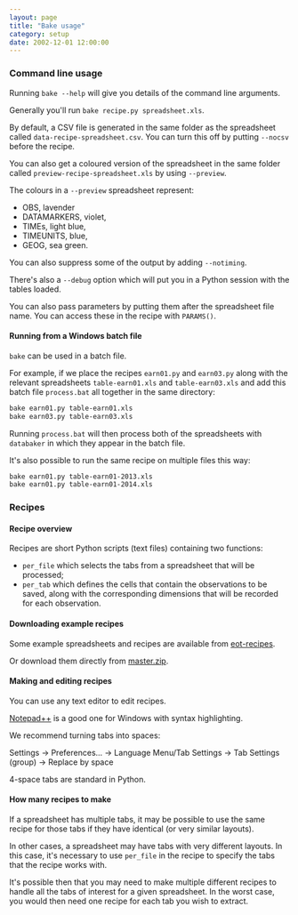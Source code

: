 ```yaml
---
layout: page
title: "Bake usage"
category: setup
date: 2002-12-01 12:00:00
---
```


### Command line usage

Running `bake --help` will give you details of the command line arguments.

Generally you'll run `bake recipe.py spreadsheet.xls`.

By default, a CSV file is generated in the same folder as the spreadsheet called `data-recipe-spreadsheet.csv`. You can turn this off by putting `--nocsv` before the recipe.

You can also get a coloured version of the spreadsheet in the same folder called `preview-recipe-spreadsheet.xls` by using `--preview`.

The colours in a `--preview` spreadsheet represent:

* OBS, lavender
* DATAMARKERS, violet,
* TIMEs, light blue,
* TIMEUNITS, blue,
* GEOG, sea green.

You can also suppress some of the output by adding `--notiming`.

There's also a `--debug` option which will put you in a Python session with the tables loaded.

You can also pass parameters by putting them after the spreadsheet file name. You can access these in the recipe with `PARAMS()`.

#### Running from a Windows batch file

`bake` can be used in a batch file.

For example, if we place the recipes `earn01.py` and `earn03.py`
along with the relevant spreadsheets `table-earn01.xls` and
`table-earn03.xls` and add this batch file `process.bat` all
together in the same directory:

```sh
bake earn01.py table-earn01.xls
bake earn03.py table-earn03.xls
```

Running `process.bat` will then process both of the spreadsheets
with `databaker` in which they appear in the batch file.

It's also possible to run the same recipe on multiple files this way:

```sh
bake earn01.py table-earn01-2013.xls
bake earn01.py table-earn01-2014.xls
```

### Recipes

#### Recipe overview

Recipes are short Python scripts (text files) containing two functions:

* `per_file` which selects the tabs from a
  spreadsheet that will be processed;
* `per_tab` which defines the cells that contain the observations to be saved,
  along with the corresponding dimensions that will be recorded for each
  observation.

#### Downloading example recipes

Some example spreadsheets and recipes are available from [eot-recipes](https://github.com/scraperwiki/eot-recipes).

Or download them directly from [master.zip](https://github.com/scraperwiki/eot-recipes/archive/master.zip).

#### Making and editing recipes

You can use any text editor to edit recipes.

[Notepad++](http://notepad-plus-plus.org/) is a good one for Windows with syntax highlighting.

We recommend turning tabs into spaces:

Settings -> Preferences... -> Language Menu/Tab Settings -> Tab Settings (group) -> Replace by space

4-space tabs are standard in Python.

#### How many recipes to make

If a spreadsheet has multiple tabs, it may be possible to use the same
recipe for those tabs if they have identical (or very similar layouts).

In other cases, a spreadsheet may have tabs with very different layouts.
In this case, it's necessary to use `per_file` in the recipe to specify the
tabs that the recipe works with.

It's possible then that you may need to make multiple different recipes
to handle all the tabs of interest for a given spreadsheet. In the worst
case, you would then need one recipe for each tab you wish to extract.

